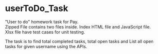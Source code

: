# userToDo_Task
"User to do" homework task for Pay.  
Zipped File contains two files inside. Index HTML file and JavaScript file.
Xlsx file have test cases for unit testing.

The task is to find total completed tasks, total open tasks and List all open tasks for given username using the APIs.

